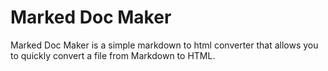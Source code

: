 # Marked Doc Maker

Marked Doc Maker is a simple markdown to html converter that allows you to quickly convert a file from Markdown
to HTML.
